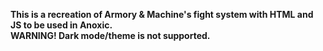**This is a recreation of Armory & Machine's fight system with HTML and JS to be used in Anoxic.**  
**WARNING! Dark mode/theme is not supported.**  
